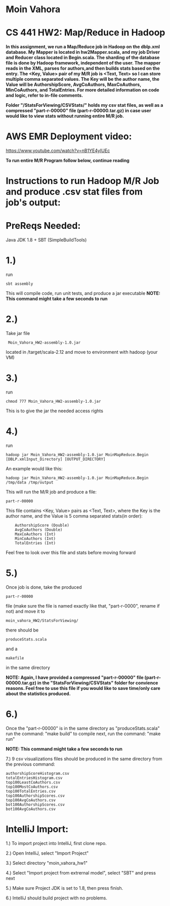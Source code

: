 # Moin Vahora
# CS 441 HW2: Map/Reduce in Hadoop

**In this assignment, we run a Map/Reduce job in Hadoop on the dblp.xml database. My Mapper is located in hw2Mapper.scala, and my job Driver and Reducer class located in Begin.scala. The sharding of the database file is done by Hadoop framework, independent of the user. The mapper reads in the XML, parses for authors,and then builds stats based on the entry. The <Key, Value> pair of my M/R job is <Text, Text> so I can store multiple comma separated values. The Key will be the author name, the Value will be AuthorshipScore, AvgCoAuthors, MaxCoAuthors, MinCoAuthors, and TotalEntries.  For more detailed information on code and logic, refer to in-file comments.**

**Folder "/StatsForViewing/CSVStats/" holds my csv stat files, as well as a compressed "part-r-00000" file (part-r-00000.tar.gz) in case user would like to view stats without running entire M/R job.**

# AWS EMR Deployment video:
 https://www.youtube.com/watch?v=nB1YE4yIUEc

**To run entire M/R Program follow below, continue reading**

# Instructions to run Hadoop M/R Job and produce .csv stat files from job's output:

# PreReqs Needed:
   Java JDK 1.8 + SBT (SimpleBuildTools)

# 1.) 
run 

    sbt assembly

   This will compile code, run unit tests, and produce a jar executable
   **NOTE: This command might take a few seconds to run**

# 2.) 
Take jar file 

     Moin_Vahora_HW2-assembly-1.0.jar
 located in /target/scala-2.12
and move to environment with hadoop (your VM)

# 3.) 
run 
    
    chmod 777 Moin_Vahora_HW2-assembly-1.0.jar 
   This is to give the jar the needed access rights

# 4.) 
run 

    hadoop jar Moin_Vahora_HW2-assembly-1.0.jar MoinMapReduce.Begin [DBLP.xmlInput_Directory] [OUTPUT_DIRECTORY] 

  An example would like this:

    hadoop jar Moin_Vahora_HW2-assembly-1.0.jar MoinMapReduce.Begin /tmp/data /tmp/output

   This will run the M/R job and produce a file:

    part-r-00000 
This file contains <Key, Value> pairs
    as <Text, Text>, where the Key is the author name, and the Value is 5 comma separated stats(in order):

        AuthorshipScore (Double)
        AvgCoAuthors (Double)
        MaxCoAuthors (Int)
        MinCoAuthors (Int)
        TotalEntries (Int) 

   Feel free to look over this file and stats before moving forward
    
# 5.) 
Once job is done, take the produced 

    part-r-00000
 file (make sure the file is named exactly like that, "part-r-0000", rename if not) and move it to 

    moin_vahora_HW2/StatsForViewing/ 

there should be
    
    produceStats.scala 
and a 
    
    makefile
in the same directory 

   **NOTE: Again, I have provided a compressed 
"part-r-00000" file (part-r-00000.tar.gz) in the "StatsForViewing/CSVStats" folder for convience reasons. Feel free to use this file if you would like to save time/only care about the statistics produced.** 

# 6.) 
Once the "part-r-00000" is in the same directory as "produceStats.scala"
    run the command: "make build" to compile
    next, run the command: "make run" 

   **NOTE: This command might take a few seconds to run**

7.) 9 csv visualizations files should be produced in the same directory from the previous command:

    authorshipScoreHistogram.csv
    totalEntriesHistogram.csv
    top100LeastCoAuthors.csv
    top100MostCoAuthors.csv
    top100TotalEntries.csv
    top100AuthorshipScores.csv
    top100AvgCoAuthors.csv
    bot100AuthorshipScores.csv
    bot100AvgCoAuthors.csv

# IntelliJ Import:
1.) To import project into IntelliJ, first clone repo.

2.) Open IntelliJ, select "Import Project"

3.) Select directory "moin_vahora_hw1"

4.) Select "Import project from extrernal model", select "SBT" and press next

5.) Make sure Project JDK is set to 1.8, then press finish.

6.) IntelliJ should build project with no problems. 